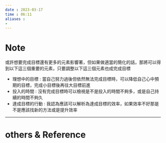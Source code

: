 ```yaml
---
date : 2023-03-17
time : 06:11
aliases :
- 
---
```

# Note
或許想要完成目標還有更多的元素影響著，但如果做適當的簡化的話，那將可以得到以下這三個重要的元素，只要調整以下這三個元素也成完成目標
- 理想中的目標 : 當自己努力過後但依然無法完成目標時，可以降低自己心中預期的目標，完成小目標後再往大目標前進
- 投入的時間 : 沒有完成目標時可以檢視是不是投入的時間不夠多，或是自己持續的時間不夠久
- 達成目標的行動 : 我認為應該可以解析為達成目標的效率，如果效率不好那是不是應該找新的方法或是提升效率

---
# others &  Reference

